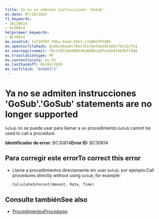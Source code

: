 ```yaml
---
title: Ya no se admiten instrucciones 'GoSub'.
ms.date: 07/20/2015
f1_keywords:
- vbc30814
- bc30814
helpviewer_keywords:
- BC30814
ms.assetid: fef2d78f-39ba-4aad-93b3-c7a08df9f805
ms.openlocfilehash: bc8be3beebc7bbc7617defde29216dc70c51cfe1
ms.sourcegitcommit: f8c270376ed905f6a8896ce0fe25b4f4b38ff498
ms.translationtype: MT
ms.contentlocale: es-ES
ms.lasthandoff: 06/04/2020
ms.locfileid: "84408372"
---
```

# <a name="gosub-statements-are-no-longer-supported"></a><span data-ttu-id="03c4d-102">Ya no se admiten instrucciones 'GoSub'.</span><span class="sxs-lookup"><span data-stu-id="03c4d-102">'GoSub' statements are no longer supported</span></span>
<span data-ttu-id="03c4d-103">`GoSub` no se puede usar para llamar a un procedimiento.</span><span class="sxs-lookup"><span data-stu-id="03c4d-103">`GoSub` cannot be used to call a procedure.</span></span>  
  
 <span data-ttu-id="03c4d-104">**Identificador de error:** BC30814</span><span class="sxs-lookup"><span data-stu-id="03c4d-104">**Error ID:** BC30814</span></span>  
  
## <a name="to-correct-this-error"></a><span data-ttu-id="03c4d-105">Para corregir este error</span><span class="sxs-lookup"><span data-stu-id="03c4d-105">To correct this error</span></span>  
  
- <span data-ttu-id="03c4d-106">Llame a procedimientos directamente sin usar `GoSub`; por ejemplo:</span><span class="sxs-lookup"><span data-stu-id="03c4d-106">Call procedures directly without using `GoSub`; for example:</span></span>  
  
    ```vb  
    CalculateInterest(Amount, Rate, Time)  
    ```  
  
## <a name="see-also"></a><span data-ttu-id="03c4d-107">Consulte también</span><span class="sxs-lookup"><span data-stu-id="03c4d-107">See also</span></span>

- [<span data-ttu-id="03c4d-108">Procedimientos</span><span class="sxs-lookup"><span data-stu-id="03c4d-108">Procedures</span></span>](../programming-guide/language-features/procedures/index.md)
